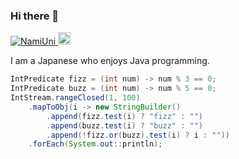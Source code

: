 ### Hi there 👋
<p align="left">
  <a href="https://github.com/NamiUni/NamiUni/">
    <img src="https://komarev.com/ghpvc/?username=NamiUni" alt="NamiUni" />
  </a>
  <a href="http://twitter.com/namiu_unitarou">
    <img height="20" src="https://img.shields.io/twitter/follow/NamiUni?label=Twitter&logo=twitter&style=flat" />
  </a>
</p>
I am a Japanese who enjoys Java programming.

```java
IntPredicate fizz = (int num) -> num % 3 == 0;
IntPredicate buzz = (int num) -> num % 5 == 0;
IntStream.rangeClosed(1, 100)
    .mapToObj(i -> new StringBuilder()
        .append(fizz.test(i) ? "fizz" : "")
        .append(buzz.test(i) ? "buzz" : "")
        .append(!fizz.or(buzz).test(i) ? i : ""))
    .forEach(System.out::println);
```
<!--
**NamiUni/NamiUni** is a ✨ _special_ ✨ repository because its `README.md` (this file) appears on your GitHub profile.

Here are some ideas to get you started:

- 🔭 I’m currently working on ...
- 🌱 I’m currently learning ...
- 👯 I’m looking to collaborate on ...
- 🤔 I’m looking for help with ...
- 💬 Ask me about ...
- 📫 How to reach me: ...
- 😄 Pronouns: ...
- ⚡ Fun fact: ...
-->
